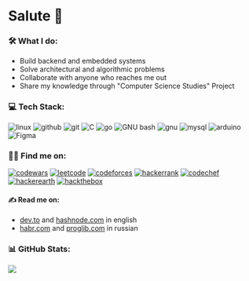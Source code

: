 # Salute 👋

### 🛠 What I do:
*  Build backend and embedded systems
*  Solve architectural and algorithmic problems
*  Collaborate with anyone who reaches me out
*  Share my knowledge through "Computer Science Studies" Project

### 💻 Tech Stack:
<p>
  <img alt='linux' src='https://img.shields.io/badge/linux-100000?style=for-the-badge&logo=linux&logoColor=5fa9c9&labelColor=f0f0f0&color=5fa9c9'/>
  <img alt='github' src='https://img.shields.io/badge/github-100000?style=for-the-badge&logo=github&logoColor=5fa9c9&labelColor=f0f0f0&color=5fa9c9'/>
  <img alt='git' src='https://img.shields.io/badge/git-100000?style=for-the-badge&logo=git&logoColor=5fa9c9&labelColor=f0f0f0&color=5fa9c9'/>
  <img alt='C' src='https://img.shields.io/badge/C-100000?style=for-the-badge&logo=C&logoColor=5fa9c9&labelColor=f0f0f0&color=5fa9c9'/>
  <img alt='go' src='https://img.shields.io/badge/golang-100000?style=for-the-badge&logo=go&logoColor=5fa9c9&labelColor=f0f0f0&color=5fa9c9'/>
  <img alt='GNU bash' src='https://img.shields.io/badge/bash-100000?style=for-the-badge&logo=GNU bash&logoColor=5fa9c9&labelColor=f0f0f0&color=5fa9c9'/>
  <img alt='gnu' src='https://img.shields.io/badge/gnu_make-100000?style=for-the-badge&logo=gnu&logoColor=5fa9c9&labelColor=f0f0f0&color=5fa9c9'/>
  <img alt='mysql' src='https://img.shields.io/badge/mysql-100000?style=for-the-badge&logo=mysql&logoColor=5fa9c9&labelColor=f0f0f0&color=5fa9c9'/>
  <img alt='arduino' src='https://img.shields.io/badge/arduino-100000?style=for-the-badge&logo=arduino&logoColor=5fa9c9&labelColor=f0f0f0&color=5fa9c9'/>
  <img alt='Figma' src='https://img.shields.io/badge/Figma-100000?style=for-the-badge&logo=Figma&logoColor=5fa9c9&labelColor=f0f0f0&color=5fa9c9'/>
</p>

### 👨‍💻 Find me on:
<a href='https://www.codewars.com/users/amirdev0' target="_blank"><img alt='codewars' src='https://img.shields.io/badge/codewars-100000?style=flat&logo=codewars&logoColor=f0f0f0&labelColor=5fa9c9&color=5fa9c9'/></a>
<a href='https://leetcode.com/amirdev0/' target="_blank"><img alt='leetcode' src='https://img.shields.io/badge/leetcode-100000?style=flat&logo=leetcode&logoColor=f0f0f0&labelColor=5fa9c9&color=5fa9c9'/></a>
<a href='https://codeforces.com/profile/amig0' target="_blank"><img alt='codeforces' src='https://img.shields.io/badge/codeforces-100000?style=flat&logo=codeforces&logoColor=f0f0f0&labelColor=5fa9c9&color=5fa9c9'/></a>
<a href='https://www.hackerrank.com/profile/amirdev0' target="_blank"><img alt='hackerrank' src='https://img.shields.io/badge/hackerrank-100000?style=flat&logo=hackerrank&logoColor=f0f0f0&labelColor=5fa9c9&color=5fa9c9'/></a>
<a href='https://www.codechef.com/users/amirdev0' target="_blank"><img alt='codechef' src='https://img.shields.io/badge/codechef-100000?style=flat&logo=codechef&logoColor=f0f0f0&labelColor=5fa9c9&color=5fa9c9'/></a>
<a href='https://www.hackerearth.com/@amirdev0' target="_blank"><img alt='hackerearth' src='https://img.shields.io/badge/hackerearth-100000?style=flat&logo=hackerearth&logoColor=f0f0f0&labelColor=5fa9c9&color=5fa9c9'/></a>
<a href='' target="_blank"><img alt='hackthebox' src='https://img.shields.io/badge/hackthebox-100000?style=flat&logo=hackthebox&logoColor=f0f0f0&labelColor=5fa9c9&color=5fa9c9'/></a>

#### ✍️ Read me on:
- [dev.to](https://dev.to/amirdev0) and [hashnode.com](https://hashnode.com/@amirdev0) in english
- [habr.com](https://habr.com/ru/users/amirdev0/) and [proglib.com](https://proglib.io/u/amirdev0) in russian

### 📊 GitHub Stats:
![](https://github-readme-stats.vercel.app/api/top-langs/?username=amirdev0&theme=default&hide_border=false&include_all_commits=false&count_private=false&layout=compact)
